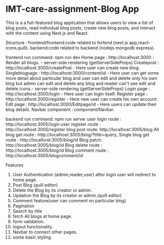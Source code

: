 # IMT-care-assignment-Blog App
This is a a full-featured blog application that allows users to view a list of blog
posts, read individual blog posts, create new blog posts, and interact with the content
using Next.js and React.

Structure :
frontend/frontend:code related to fortend (next js app,react-icons,quill).
backend:code related to backend (nodejs mongodb express).

frontend run command: npm run dev
Home page : http://localhost:3000 -Render all blogs. - server-side rendering (getServerSideProps)
Createpost : http://localhost:3000/createPost - Here user can create new blog.
Singleblogpage : http://localhost:3000/content/id - Here user can get some more detail about particular blog and user can edit and delete only his own blog but admin can edit and delete any blog and reader can't see edit and delete icons.- server-side rendering (getServerSideProps)
Login page : http://localhost:3000/login - Here user can login itself.
Register page : http://localhost:3000/register - Here new user can create his own account.
Edit page : http://localhost:3000/Editpage/id - Here users can update their blog details.
Navbar component : component/Navbar.

backend run command: npm run server 
user login route : http://localhost:3005/login
user register route : http://localhost:3005/register 
blog post route: http://localhost:3005/blog 
All blog get route : http://localhost:3005/blog/?title=query;
Single blog get route : http://localhost:3005/blog/id
Blog patch: http://localhost:3005/blog/id
Blog delete route : http://localhost:3005/blog/id
Blog comment route : http://localhost:3005/blogcomment/id

Features 
1. User Authentication (admin,reader,user) after login user will redirect to home page.
2. Post Blog (quill editor)
3. Delete the Blog by its creator or admin.
4. Updation the Blog by its creator or admin.(quill editor)
5. Comment feature(user can comment on particular blog)
6. Pagination 
7. Search by title
8. fetch All blogs at home page.
9. form validation.
10. logout functionality.
11. Navbar to connect other pages.
12. some basic styling.


